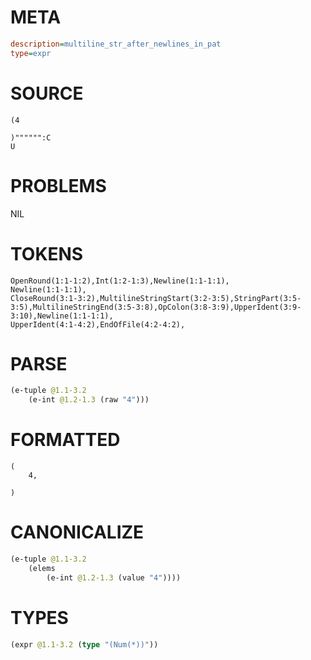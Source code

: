 # META
~~~ini
description=multiline_str_after_newlines_in_pat
type=expr
~~~
# SOURCE
~~~roc
(4

)"""""":C
U
~~~
# PROBLEMS
NIL
# TOKENS
~~~zig
OpenRound(1:1-1:2),Int(1:2-1:3),Newline(1:1-1:1),
Newline(1:1-1:1),
CloseRound(3:1-3:2),MultilineStringStart(3:2-3:5),StringPart(3:5-3:5),MultilineStringEnd(3:5-3:8),OpColon(3:8-3:9),UpperIdent(3:9-3:10),Newline(1:1-1:1),
UpperIdent(4:1-4:2),EndOfFile(4:2-4:2),
~~~
# PARSE
~~~clojure
(e-tuple @1.1-3.2
	(e-int @1.2-1.3 (raw "4")))
~~~
# FORMATTED
~~~roc
(
	4,

)
~~~
# CANONICALIZE
~~~clojure
(e-tuple @1.1-3.2
	(elems
		(e-int @1.2-1.3 (value "4"))))
~~~
# TYPES
~~~clojure
(expr @1.1-3.2 (type "(Num(*))"))
~~~
